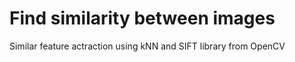 # Find similarity between images

Similar feature actraction using kNN and SIFT library from OpenCV
